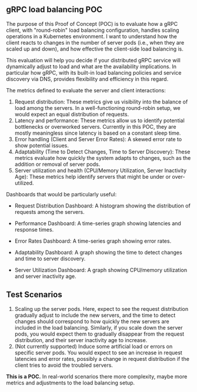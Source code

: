 ## gRPC load balancing POC

The purpose of this Proof of Concept (POC) is to evaluate how a gRPC client, with "round-robin" load balancing configuration, handles scaling operations in a Kubernetes environment. I want to understand how the client reacts to changes in the number of server pods (i.e., when they are scaled up and down), and how effective the client-side load balancing is.

This evaluation will help you decide if your distributed gRPC service will dynamically adjust to load and what are the availability implications. In particular how gRPC, with its built-in load balancing policies and service discovery via DNS, provides flexibility and efficiency in this regard.

The metrics defined to evaluate the server and client interactions:

1. Request distribution: These metrics give us visibility into the balance of load among the servers. In a well-functioning round-robin setup, we would expect an equal distribution of requests.
2. Latency and performance: These metrics allow us to identify potential bottlenecks or overworked servers.  Currently in this POC, they are mostly meaningless since latency is based on a constant sleep time.
3. Error handling (Client and Server Error Rates): A skewed error rate to show potential issues.
4. Adaptability (Time to Detect Changes, Time to Server Discovery): These metrics evaluate how quickly the system adapts to changes, such as the addition or removal of server pods.
5. Server utilization and health (CPU/Memory Utilization, Server Inactivity Age): These metrics help identify servers that might be under or over-utilized.

Dashboards that would be particularly useful:

- Request Distribution Dashboard: A histogram showing the distribution of requests among the servers.

- Performance Dashboard: A time-series graph showing latencies and response times.

- Error Rates Dashboard: A time-series graph showing error rates.

- Adaptability Dashboard: A graph showing the time to detect changes and time to server discovery.

- Server Utilization Dashboard: A graph showing CPU/memory utilization and server inactivity age.

## Test Scenarios

1. Scaling up the server pods. Here, expect to see the request distribution gradually adjust to include the new servers, and the time to detect changes should correspond to how quickly the new servers are included in the load balancing. Similarly, if you scale down the server pods, you would expect them to gradually disappear from the request distribution, and their server inactivity age to increase.
2. (Not currently supported) Induce some artificial load or errors on specific server pods. You would expect to see an increase in request latencies and error rates, possibly a change in request distribution if the client tries to avoid the troubled servers.

**This is a POC.** In real-world scenarios there more complexity, maybe more metrics and adjustments to the load balancing setup.
